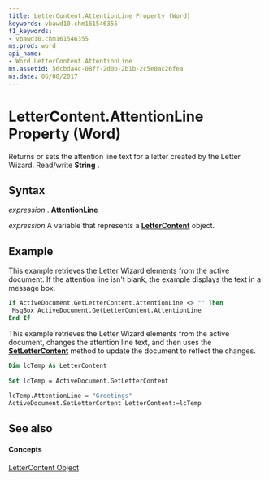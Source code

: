 ```yaml
---
title: LetterContent.AttentionLine Property (Word)
keywords: vbawd10.chm161546355
f1_keywords:
- vbawd10.chm161546355
ms.prod: word
api_name:
- Word.LetterContent.AttentionLine
ms.assetid: 56cbda4c-08ff-2d0b-2b1b-2c5e0ac26fea
ms.date: 06/08/2017
---
```



# LetterContent.AttentionLine Property (Word)

Returns or sets the attention line text for a letter created by the Letter Wizard. Read/write **String** .


## Syntax

 _expression_ . **AttentionLine**

 _expression_ A variable that represents a **[LetterContent](lettercontent-object-word.md)** object.


## Example

This example retrieves the Letter Wizard elements from the active document. If the attention line isn't blank, the example displays the text in a message box.


```vb
If ActiveDocument.GetLetterContent.AttentionLine <> "" Then 
 MsgBox ActiveDocument.GetLetterContent.AttentionLine 
End If
```

This example retrieves the Letter Wizard elements from the active document, changes the attention line text, and then uses the **[SetLetterContent](document-setlettercontent-method-word.md)** method to update the document to reflect the changes.




```vb
Dim lcTemp As LetterContent 
 
Set lcTemp = ActiveDocument.GetLetterContent 
 
lcTemp.AttentionLine = "Greetings" 
ActiveDocument.SetLetterContent LetterContent:=lcTemp
```


## See also


#### Concepts


[LetterContent Object](lettercontent-object-word.md)

